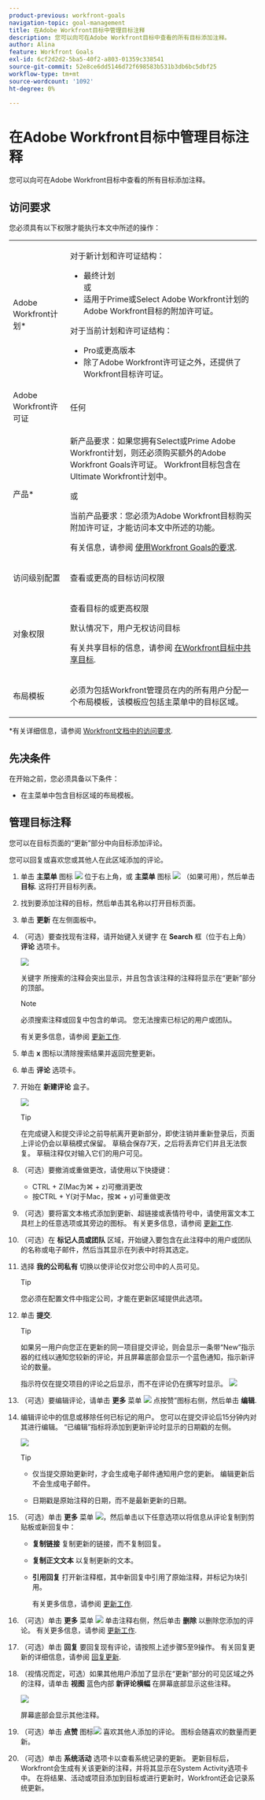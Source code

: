```yaml
---
product-previous: workfront-goals
navigation-topic: goal-management
title: 在Adobe Workfront目标中管理目标注释
description: 您可以向可在Adobe Workfront目标中查看的所有目标添加注释。
author: Alina
feature: Workfront Goals
exl-id: 6cf2d2d2-5ba5-40f2-a803-01359c338541
source-git-commit: 52e8ce6dd5146d72f698583b531b3db6bc5dbf25
workflow-type: tm+mt
source-wordcount: '1092'
ht-degree: 0%

---
```


# 在Adobe Workfront目标中管理目标注释

<!--Audited: 01/2024-->

<!--consider retiring this article when goals and all objects are in parity and we remove the legacy commenting from the system. From then on, there is just ONE way to comment and that will be documented in the Update Work article-->

<!--take "legacy" and "new commenting" references out when we remove the legacy - April 2024???-->

<!--<span class="preview">The highlighted information on this page refers to functionality not yet generally available. It is available only in the Preview environment for all customers. </span>

<span class="preview">For information about the current release schedule, see [First Quarter 2024 release overview](../../product-announcements/product-releases/24-q1-release-activity/24-q1-release-overview.md).</span>-->

<!--
After the monthly releases to Production, the same features are also available in the Production environment for customers who enabled fast releases. </span>  
<span class="preview">For information about fast releases, see [Enable or disable fast releases for your organization](../../administration-and-setup/set-up-workfront/configure-system-defaults/enable-fast-release-process.md)</span>  
-->

您可以向可在Adobe Workfront目标中查看的所有目标添加注释。

## 访问要求

您必须具有以下权限才能执行本文中所述的操作：

<table style="table-layout:auto">
<col>
</col>
<col>
</col>
<tbody>
 <tr> 
   <td role="rowheader">Adobe Workfront计划*</td> 
   <td> 
   <p>对于新计划和许可证结构：
  <ul><li>最终计划 </li>
  或
  <li>适用于Prime或Select Adobe Workfront计划的Adobe Workfront目标的附加许可证。 </li></ul> </p>
<p>对于当前计划和许可证结构： 
<ul><li> Pro或更高版本 </li>
  <li>除了Adobe Workfront许可证之外，还提供了Workfront目标许可证。</li></ul></p>
   </td> 
  </tr>
 <tr>
 <td role="rowheader">Adobe Workfront许可证</td>
 <td>
 <p>任何</td>
 </tr>
 <tr>
 <td role="rowheader">产品*</td>
 <td>
 <p> 新产品要求：如果您拥有Select或Prime Adobe Workfront计划，则还必须购买额外的Adobe Workfront Goals许可证。 Workfront目标包含在Ultimate Workfront计划中。</p>
 或
 <p>当前产品要求：您必须为Adobe Workfront目标购买附加许可证，才能访问本文中所述的功能。 </p> <p>有关信息，请参阅 <a href="../../workfront-goals/goal-management/access-needed-for-wf-goals.md" class="MCXref xref">使用Workfront Goals的要求</a>. </p> </td>
 </tr>
 <tr>
 <td role="rowheader">访问级别配置</td>
 <td> <p>查看或更高的目标访问权限</p> </td>
 </tr>
 <tr data-mc-conditions="">
 <td role="rowheader">对象权限</td>
 <td>
  <div>
  <p>查看目标的或更高权限</p>
  <p>默认情况下，用户无权访问目标 </p>
 <p>有关共享目标的信息，请参阅 <a href="../../workfront-goals/workfront-goals-settings/share-a-goal.md" class="MCXref xref">在Workfront目标中共享目标</a>. </p>
  </div> </td>
 </tr>
 <tr>
   <td role="rowheader"><p>布局模板</p></td>
   <td> <p>必须为包括Workfront管理员在内的所有用户分配一个布局模板，该模板应包括主菜单中的目标区域。 </p>  
</td>
  </tr>
</tbody>
</table>

*有关详细信息，请参阅 [Workfront文档中的访问要求](/help/quicksilver/administration-and-setup/add-users/access-levels-and-object-permissions/access-level-requirements-in-documentation.md).

## 先决条件

在开始之前，您必须具备以下条件：

* 在主菜单中包含目标区域的布局模板。

## 管理目标注释

您可以在目标页面的“更新”部分中向目标添加评论。

您可以回复或喜欢您或其他人在此区域添加的评论。

1. 单击 **主菜单** 图标 ![](assets/main-menu-icon.png) 位于右上角，或 **主菜单** 图标 ![](assets/lines-main-menu.png) （如果可用），然后单击 **目标**.
这将打开目标列表。
1. 找到要添加注释的目标，然后单击其名称以打开目标页面。
1. 单击  **更新** 在左侧面板中。
1. （可选）要查找现有注释，请开始键入关键字 <!--or a user's name--> 在 **Search** 框（位于右上角） **评论** 选项卡。

   ![](assets/search-field-in-updates-tab-goals.png)

   关键字 <!--or user--> 所搜索的注释会突出显示，并且包含该注释的注释将显示在“更新”部分的顶部。

   <!--change the NOTE below when functionality changes-->

   >[!NOTE]
   >
   >必须搜索注释或回复中包含的单词。 您无法搜索已标记的用户或团队。

   有关更多信息，请参阅 [更新工作](../../workfront-basics/updating-work-items-and-viewing-updates/update-work.md).

1. 单击 **x** 图标以清除搜索结果并返回完整更新。
1. 单击 **评论** 选项卡。
1. 开始在 **新建评论** 盒子。

   ![](assets/comment-box-empty-unshimmed.png)

   >[!TIP]
   >
   >在完成键入和提交评论之前导航离开更新部分，即使注销并重新登录后，页面上评论仍会以草稿模式保留。 草稿会保存7天，之后将丢弃它们并且无法恢复。 草稿注释仅对输入它们的用户可见。

1. （可选）要撤消或重做更改，请使用以下快捷键：
   * CTRL + Z(Mac为⌘ + z)可撤消更改
   * 按CTRL + Y(对于Mac，按⌘ + y)可重做更改
1. （可选）要将富文本格式添加到更新、超链接或表情符号中，请使用富文本工具栏上的任意选项或其旁边的图标。 有关更多信息，请参阅 [更新工作](../../workfront-basics/updating-work-items-and-viewing-updates/update-work.md).
1. （可选）在 **标记人员或团队** 区域，开始键入要包含在此注释中的用户或团队的名称或电子邮件，然后当其显示在列表中时将其选定。
1. 选择 **我的公司私有** 切换以使评论仅对您公司中的人员可见。

   >[!TIP]
   >
   >您必须在配置文件中指定公司，才能在更新区域提供此选项。

1. 单击 **提交**.

   >[!TIP]
   >
   >如果另一用户向您正在更新的同一项目提交评论，则会显示一条带“New”指示器的红线以通知您较新的评论，并且屏幕底部会显示一个蓝色通知，指示新评论的数量。
   >
   >指示符仅在提交项目的评论之后显示，而不在评论仍在撰写时显示。
   >![](assets/real-time-new-red-indicator-unified-commenting-copy.png)

1. （可选）要编辑评论，请单击 **更多** 菜单 ![](assets/more-icon.png) 点按赞”图标右侧，然后单击 **编辑**.
1. 编辑评论中的信息或移除任何已标记的用户。
您可以在提交评论后15分钟内对其进行编辑。 “已编辑”指标将添加到更新评论时显示的日期戳的左侧。

   ![](assets/edited-tag-on-comment-unified-commenting.png)

   >[!TIP]
   >
   > * 仅当提交原始更新时，才会生成电子邮件通知用户您的更新。 编辑更新后不会生成电子邮件。
   >
   > * 日期戳是原始注释的日期，而不是最新更新的日期。

1. （可选）单击 **更多** 菜单 ![](assets/more-icon.png)，然后单击以下任意选项以将信息从评论复制到剪贴板或新回复中：

   * **复制链接** 复制更新的链接，而不复制回复。
   * **复制正文文本** 以复制更新的文本。
   * **引用回复** 打开新注释框，其中新回复中引用了原始注释，并标记为块引用。

     有关更多信息，请参阅 [更新工作](../../workfront-basics/updating-work-items-and-viewing-updates/update-work.md).

1. （可选）单击 **更多** 菜单 ![](assets/more-icon.png) 单击注释右侧，然后单击 **删除** 以删除您添加的评论。 有关更多信息，请参阅 [更新工作](../../workfront-basics/updating-work-items-and-viewing-updates/update-work.md).
1. （可选）单击 **回复** 要回复现有评论，请按照上述步骤5至9操作。 有关回复更新的详细信息，请参阅 [回复更新](../../workfront-basics/updating-work-items-and-viewing-updates/reply-to-updates.md). <!--insure this stays accurate-->
1. （视情况而定，可选）如果其他用户添加了显示在“更新”部分的可见区域之外的注释，请单击 **视图** 蓝色内部 **新评论横幅** 在屏幕底部显示这些注释。

   ![](assets/blue-new-comments-banner-with-view-button.png)

   屏幕底部会显示其他注释。
1. （可选）单击 **点赞** 图标![](assets/like-icon.png) 喜欢其他人添加的评论。 图标会随喜欢的数量而更新。

1. （可选）单击 **系统活动** 选项卡以查看系统记录的更新。 更新目标后，Workfront会生成有关该更新的注释，并将其显示在System Activity选项卡中。 在将结果、活动或项目添加到目标或进行更新时，Workfront还会记录系统更新。 <!--ensure the casing on the tab has not changed-->


